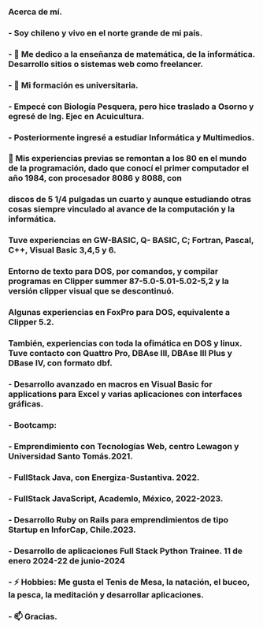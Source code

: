###  Acerca de mí.

### -  Soy chileno y vivo en el norte grande de mi país.

### - 🌱 Me dedico a la enseñanza de matemática, de la informática. Desarrollo sitios o sistemas web como freelancer.
### - 👯 Mi formación es universitaria. 
### - Empecé con Biología Pesquera, pero hice traslado a Osorno y egresé de Ing. Ejec en Acuicultura.
### - Posteriormente ingresé a estudiar Informática y Multimedios.
###  🤔 Mis experiencias previas se remontan a los 80 en el mundo de la programación, dado que conocí el primer computador el año 1984, con procesador 8086 y 8088, con
###   discos de 5 1/4 pulgadas un cuarto y aunque estudiando otras cosas siempre vinculado al avance de la computación y la informática. 
###   Tuve experiencias en GW-BASIC, Q- BASIC, C; Fortran, Pascal, C++, Visual Basic 3,4,5 y 6. 
###   Entorno de texto para DOS, por comandos, y compilar programas en Clipper summer 87-5.0-5.01-5.02-5,2 y la versión  clipper visual que se descontinuó. 
###   Algunas experiencias en FoxPro para DOS, equivalente a Clipper 5.2. 
###   También, experiencias con toda la ofimática en DOS y linux. Tuve contacto con Quattro Pro, DBAse III, DBAse III Plus y DBase IV, con formato dbf.
### - Desarrollo avanzado en macros en Visual Basic for applications para Excel y varias aplicaciones con interfaces gráficas.
### - Bootcamp:
### - Emprendimiento con Tecnologías Web, centro Lewagon y Universidad Santo Tomás.2021.
### - FullStack Java, con Energiza-Sustantiva. 2022.
### - FullStack JavaScript, Academlo, México, 2022-2023.
### - Desarrollo Ruby on Rails para emprendimientos de tipo Startup en InforCap, Chile.2023.
### - Desarrollo de aplicaciones Full Stack Python Trainee. 11 de enero 2024-22 de junio-2024
###
### - ⚡ Hobbies: Me gusta el Tenis de Mesa, la natación, el buceo, la pesca, la meditación y desarrollar aplicaciones. 
###
### - 📫   Gracias.
###
### 



